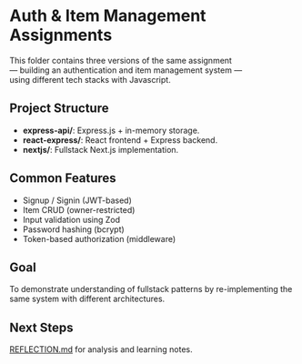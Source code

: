 # Auth & Item Management Assignments

This folder contains three versions of the same assignment  
— building an authentication and item management system —   
using different tech stacks with Javascript.

## Project Structure
- **express-api/**: Express.js + in-memory storage.
- **react-express/**: React frontend + Express backend.
- **nextjs/**: Fullstack Next.js implementation.

## Common Features
- Signup / Signin (JWT-based)
- Item CRUD (owner-restricted)
- Input validation using Zod
- Password hashing (bcrypt)
- Token-based authorization (middleware)

## Goal
To demonstrate understanding of fullstack patterns
by re-implementing the same system with different architectures.

## Next Steps
[REFLECTION.md](./REFLECTION.md) for analysis and learning notes.
